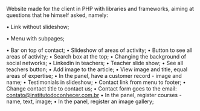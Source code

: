 Website made for the client in PHP with libraries and frameworks, aiming at questions that he himself asked, namely:

• Link without slideshow;

• Menu with subpages;

• Bar on top of contact;
• Slideshow of areas of activity;
• Button to see all areas of activity;
• Search box at the top;
• Changing the background of social networks;
• Linkedin in teachers;
• Teacher slide show;
• See all teachers button;
• Add image to the article;
• View image and title, equal areas of expertise;
• In the panel, have a customer record - image and name;
• Testimonials in slideshow;
• Contact link from menu to footer;
• Change contact title to contact us;
• Contact form goes to the email: contato@institutodoconhecer.com.br
• In the panel, register courses - name, text, image;
• In the panel, register an image gallery;

